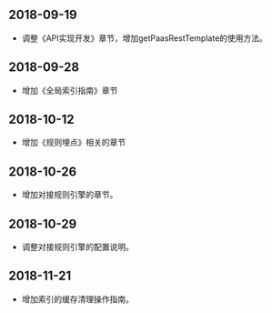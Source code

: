 
## 2018-09-19
* 调整《API实现开发》章节，增加getPaasRestTemplate的使用方法。

## 2018-09-28
* 增加《全局索引指南》章节

## 2018-10-12
* 增加《规则埋点》相关的章节

## 2018-10-26
* 增加对接规则引擎的章节。
## 2018-10-29
* 调整对接规则引擎的配置说明。
## 2018-11-21
* 增加索引的缓存清理操作指南。

